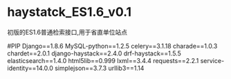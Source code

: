 # haystatck_ES1.6_v0.1
初版的ES1.6普通检索接口,用于省直单位站点


#PIP
Django==1.8.6
MySQL-python==1.2.5
celery==3.1.18
charade==1.0.3
chardet==2.0.1
django-haystack==2.4.0
drf-haystack==1.5.5
elasticsearch==1.4.0
html5lib==0.999
lxml==3.4.4
requests==2.2.1
service-identity==14.0.0
simplejson==3.7.3
urllib3==1.14
